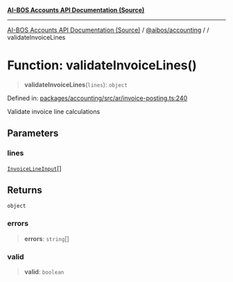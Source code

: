 [**AI-BOS Accounts API Documentation (Source)**](../../../README.md)

***

[AI-BOS Accounts API Documentation (Source)](../../../README.md) / [@aibos/accounting](../README.md) / [](../README.md) / validateInvoiceLines

# Function: validateInvoiceLines()

> **validateInvoiceLines**(`lines`): `object`

Defined in: [packages/accounting/src/ar/invoice-posting.ts:240](https://github.com/pohlai88/accounts/blob/48103fb36d28b2b9bfb33472b6de2f719773cde9/packages/accounting/src/ar/invoice-posting.ts#L240)

Validate invoice line calculations

## Parameters

### lines

[`InvoiceLineInput`](../interfaces/InvoiceLineInput.md)[]

## Returns

`object`

### errors

> **errors**: `string`[]

### valid

> **valid**: `boolean`
